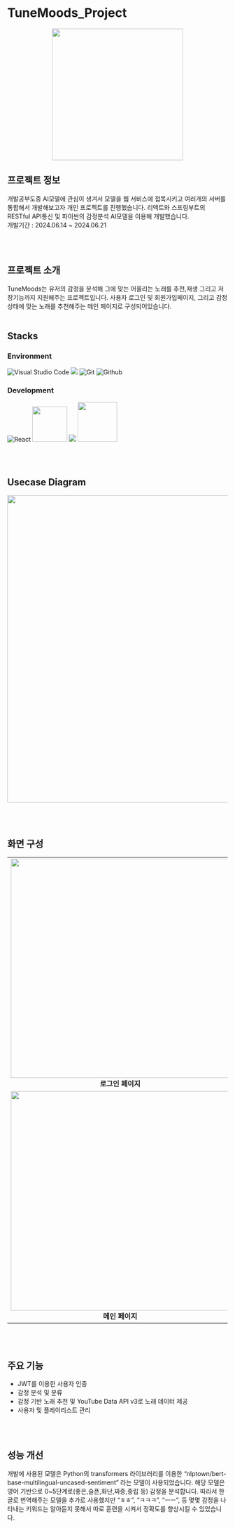# TuneMoods_Project
<p align="center">
<img src="https://github.com/Ryanch0/TuneMoods_Project/assets/165358637/01b4d99c-c793-4ec9-b2b4-d084e9506009" width="300px"/>
</p>

## 프로젝트 정보
개발공부도중 AI모델에 관심이 생겨서 모델을 웹 서비스에 접목시키고 여러개의 서버를 통합해서 개발해보고자 개인 프로젝트를 진행했습니다. 리액트와 스프링부트의 RESTful API통신 및 파이썬의 감정분석 AI모델을 이용해 개발했습니다.
<br/>
개발기간 : 2024.06.14 ~ 2024.06.21

<br></br>
## 프로젝트 소개
TuneMoods는 유저의 감정을 분석해 그에 맞는 어울리는 노래를 추천,재생 그리고 저장기능까지 지원해주는 프로젝트입니다. 사용자 로그인 및 회원가입페이지, 그리고 감정 상태에 맞는 노래를 추천해주는 메인 페이지로 구성되어있습니다.
<br></br> 

## Stacks
### Environment
![Visual Studio Code](https://img.shields.io/badge/Visual%20Studio%20Code-007ACC?style=for-the-badge&logo=Visual%20Studio%20Code&logoColor=white)
<img src="https://img.shields.io/badge/IntelliJ_IDEA-000000.svg?style=for-the-badge&logo=intellij-idea&logoColor=white"/>
![Git](https://img.shields.io/badge/Git-F05032?style=for-the-badge&logo=Git&logoColor=white)
![Github](https://img.shields.io/badge/GitHub-181717?style=for-the-badge&logo=GitHub&logoColor=white)             


### Development
![React](https://img.shields.io/badge/React-20232A?style=for-the-badge&logo=react&logoColor=61DAFB)
<img src="https://img.shields.io/badge/Flask-000000?style=flat-square&logo=flask&logoColor=white" width=80px/>
<img src="https://img.shields.io/badge/springboot-6DB33F?style=for-the-badge&logo=springboot&logoColor=white">
<img src="https://img.shields.io/badge/MySQL-4479A1?style=flat-square&logo=MySQL&logoColor=white" width=90px/>


<br></br>
## Usecase Diagram
<p align="center">
<img src="https://github.com/Ryanch0/TuneMoods_Project/assets/165358637/e1c2ae4e-7501-4155-a838-ede934a61b55" width="700px"/>
</p>

<br></br>
## 화면 구성
<table style="width:100%">
  <tr>
    <td align="center">
      <img src="https://github.com/Ryanch0/TuneMoods_Project/assets/165358637/e5b12e4d-15d3-499e-9327-f599b9e4c7cf" width="500px" />
      <br>
      <b>로그인 페이지</b>
    </td>
    <td align="center">
      <img src="https://github.com/Ryanch0/TuneMoods_Project/assets/165358637/5250cc99-6e4b-4007-a352-4a909fdd9486" width="500px" />
      <br>
      <b>회원가입 페이지</b>
    </td>
  </tr>
  <tr>
    <td align="center">
      <img src="https://github.com/Ryanch0/TuneMoods_Project/assets/165358637/f25b9110-cc51-4e82-8199-98f582ffc8db" width="500px" />
      <br>
      <b>메인 페이지</b>
    </td>
    <td align="center">
      <img src="https://github.com/Ryanch0/TuneMoods_Project/assets/165358637/31f8cc52-4945-42b4-994a-27003c5209f8" width="500px" />
      <br>
      <b>플레이리스트 재생</b>
    </td>
  </tr>
</table>

<br></br>
## 주요 기능
- JWT를 이용한 사용자 인증
- 감정 분석 및 분류
- 감정 기반 노래 추천 및 YouTube Data API v3로 노래 데이터 제공
- 사용자 및 플레이리스트 관리

<br></br>
## 성능 개선
개발에 사용된 모델은 Python의 transformers 라이브러리를 이용한 “nlptown/bert-base-multilingual-uncased-sentiment” 라는 모델이 사용되었습니다. 해당 모델은 영어 기반으로 0~5단계로(좋은,슬픈,화난,짜증,중립 등) 감정을 분석합니다. 따라서 한글로 번역해주는 모델을 추가로 사용했지만 “ㅎㅎ”, “ㅋㅋㅋ”, “ㅡㅡ”, 등 몇몇 감정을 나타내는 키워드는 알아듣지 못해서 따로 훈련을 시켜서 정확도를 향상시킬 수 있었습니다.
